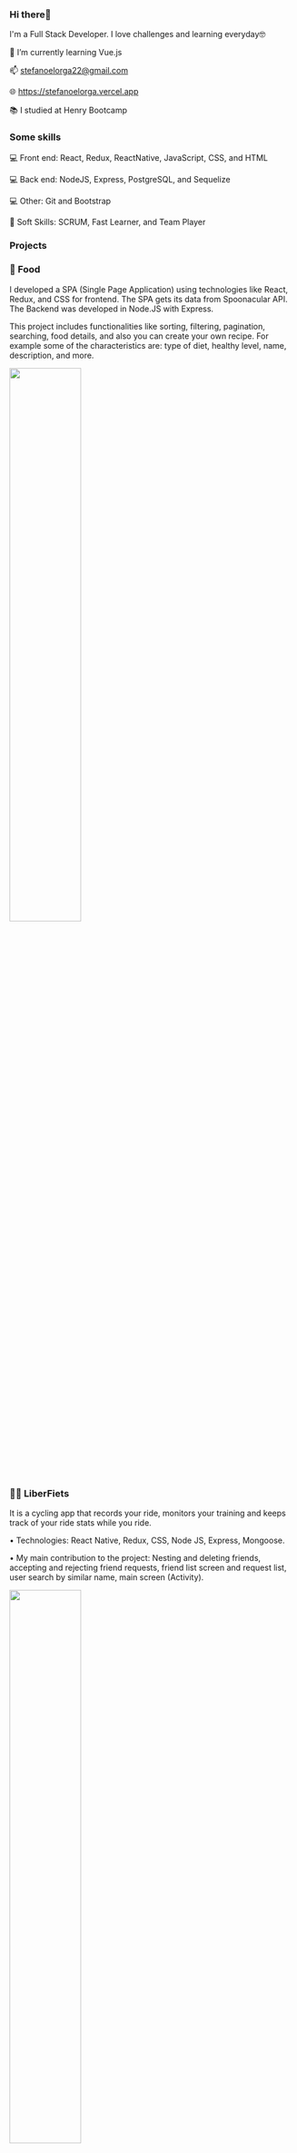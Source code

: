 ### Hi there👋 
I'm a Full Stack Developer. I love challenges and learning everyday🤓

🌱 I’m currently learning Vue.js

📫 stefanoelorga22@gmail.com

🌐 https://stefanoelorga.vercel.app

📚 I studied at Henry Bootcamp

### Some skills
💻 Front end: React, Redux, ReactNative, JavaScript, CSS, and HTML

💻 Back end: NodeJS, Express, PostgreSQL, and Sequelize

💻 Other: Git and Bootstrap

🤝 Soft Skills: SCRUM, Fast Learner, and Team Player



### Projects
### 🍗 Food
I developed a SPA (Single Page Application) using technologies like React, Redux, and CSS for frontend. The SPA gets its data from Spoonacular API. The Backend was developed in Node.JS with Express.

This project includes functionalities like sorting, filtering, pagination, searching, food details, and also you can create your own recipe. For example some of the characteristics are: type of diet, healthy level, name, description, and more. 

<img src="https://user-images.githubusercontent.com/71985848/142907140-a586bb93-9a5d-4b34-a725-8bb9b931016a.jpg" width="50%">


### 🚴‍♀️ LiberFiets
It is a cycling app that records your ride, monitors your training and keeps track of your ride stats while you ride.

• Technologies: React Native, Redux, CSS, Node JS, Express, Mongoose.

• My main contribution to the project: Nesting and deleting friends, accepting and rejecting friend requests, friend list screen and request list, user search by similar name, main screen (Activity).

<img src="https://user-images.githubusercontent.com/71985848/164945070-a226b899-9b15-4acd-8f1d-31a8bb5422c1.png" width="50%">




